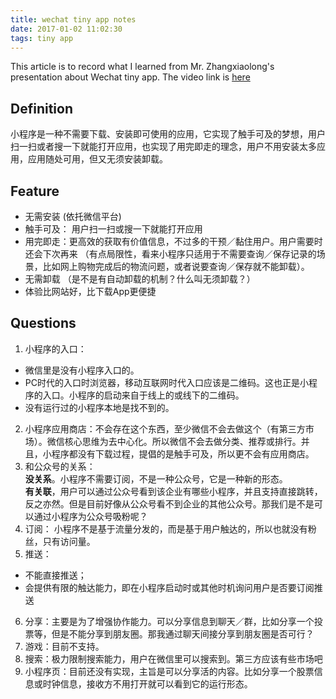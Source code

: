 ```yaml
---
title: wechat tiny app notes
date: 2017-01-02 11:02:30
tags: tiny app
---
```

This article is to record what I learned from Mr. Zhangxiaolong's presentation about Wechat tiny app. The video link is [here](https://v.qq.com/x/cover/w8vjdt3mghb00vi/l002287iux4.html)
<!--more--> 
## Definition  
小程序是一种不需要下载、安装即可使用的应用，它实现了触手可及的梦想，用户扫一扫或者搜一下就能打开应用，也实现了用完即走的理念，用户不用安装太多应用，应用随处可用，但又无须安装卸载。
## Feature
* 无需安装 (依托微信平台)
* 触手可及： 用户扫一扫或搜一下就能打开应用
* 用完即走：更高效的获取有价值信息，不过多的干预／黏住用户。用户需要时还会下次再来 （有点局限性，看来小程序只适用于不需要查询／保存记录的场景，比如网上购物完成后的物流问题，或者说要查询／保存就不能卸载）。
* 无需卸载 （是不是有自动卸载的机制？什么叫无须卸载？）
* 体验比网站好，比下载App更便捷

## Questions
1. 小程序的入口：   
  * 微信里是没有小程序入口的。  
  * PC时代的入口时浏览器，移动互联网时代入口应该是二维码。这也正是小程序的入口。小程序的启动来自于线上的或线下的二维码。
  * 没有运行过的小程序本地是找不到的。
2. 小程序应用商店：不会存在这个东西，至少微信不会去做这个（有第三方市场）。微信核心思维为去中心化。所以微信不会去做分类、推荐或排行。并且，小程序都没有下载过程，提倡的是触手可及，所以更不会有应用商店。
3. 和公众号的关系：  
**没关系**。小程序不需要订阅，不是一种公众号，它是一种新的形态。  
**有关联**，用户可以通过公众号看到该企业有哪些小程序，并且支持直接跳转，反之亦然。但是目前好像从公众号看不到企业的其他公众号。那我们是不是可以通过小程序为公众号吸粉呢？
4. 订阅： 小程序不是基于流量分发的，而是基于用户触达的，所以也就没有粉丝，只有访问量。
5. 推送：   
  * 不能直接推送；
  * 会提供有限的触达能力，即在小程序启动时或其他时机询问用户是否要订阅推送
6. 分享：主要是为了增强协作能力。可以分享信息到聊天／群，比如分享一个投票等，但是不能分享到朋友圈。那我通过聊天间接分享到朋友圈是否可行？
7. 游戏：目前不支持。
8. 搜索：极力限制搜索能力，用户在微信里可以搜索到。第三方应该有些市场吧
9. 小程序页：目前还没有实现，主旨是可以分享活的内容。比如分享一个股票信息或时钟信息，接收方不用打开就可以看到它的运行形态。







